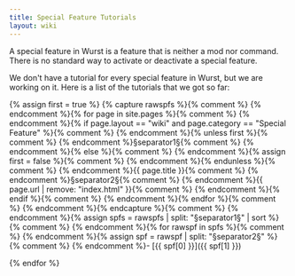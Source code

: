 ```yaml
---
title: Special Feature Tutorials
layout: wiki
---
```

A special feature in Wurst is a feature that is neither a mod nor command. There is no standard way to activate or deactivate a special feature.

We don't have a tutorial for every special feature in Wurst, but we are working on it. Here is a list of the tutorials that we got so far:

{% assign first = true %}
{% capture rawspfs %}{% comment %}
  {% endcomment %}{% for page in site.pages %}{% comment %}
    {% endcomment %}{% if page.layout == "wiki" and page.category == "Special Feature" %}{% comment %}
      {% endcomment %}{% unless first %}{% comment %}
        {% endcomment %}§separator1§{% comment %}
      {% endcomment %}{% else %}{% comment %}
        {% endcomment %}{% assign first = false %}{% comment %}
      {% endcomment %}{% endunless %}{% comment %}
      {% endcomment %}{{ page.title }}{% comment %}
      {% endcomment %}§separator2§{% comment %}
      {% endcomment %}{{ page.url | remove: "index.html" }}{% comment %}
    {% endcomment %}{% endif %}{% comment %}
  {% endcomment %}{% endfor %}{% comment %}
{% endcomment %}{% endcapture %}{% comment %}
{% endcomment %}{% assign spfs = rawspfs | split: "§separator1§" | sort %}{% comment %}
{% endcomment %}{% for rawspf in spfs %}{% comment %}
  {% endcomment %}{% assign spf = rawspf | split: "§separator2§" %}{% comment %}
    {% endcomment %}- [{{ spf[0] }}]({{ spf[1] }})

{% endfor %}
